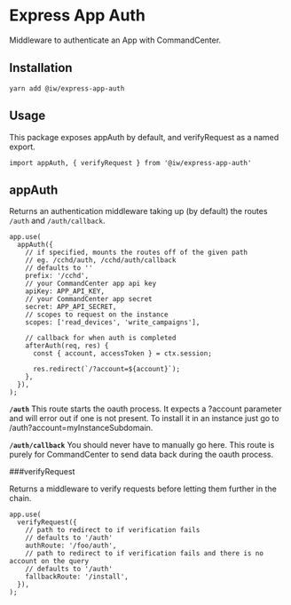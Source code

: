 # Express App Auth

Middleware to authenticate an App with CommandCenter.

## Installation

```
yarn add @iw/express-app-auth
```

## Usage

This package exposes appAuth by default, and verifyRequest as a named export.

```
import appAuth, { verifyRequest } from '@iw/express-app-auth'
```

## appAuth

Returns an authentication middleware taking up (by default) the routes `/auth` and `/auth/callback`.

```
app.use(
  appAuth({
    // if specified, mounts the routes off of the given path
    // eg. /cchd/auth, /cchd/auth/callback
    // defaults to ''
    prefix: '/cchd',
    // your CommandCenter app api key
    apiKey: APP_API_KEY,
    // your CommandCenter app secret
    secret: APP_API_SECRET,
    // scopes to request on the instance
    scopes: ['read_devices', 'write_campaigns'],

    // callback for when auth is completed
    afterAuth(req, res) {
      const { account, accessToken } = ctx.session;

      res.redirect(`/?account=${account}`);
    },
  }),
);
```

**`/auth`**
This route starts the oauth process. It expects a ?account parameter and will error out if one is not present. To install it in an instance just go to /auth?account=myInstanceSubdomain.

**`/auth/callback`**
You should never have to manually go here. This route is purely for CommandCenter to send data back during the oauth process.

###verifyRequest

Returns a middleware to verify requests before letting them further in the chain.

```
app.use(
  verifyRequest({
    // path to redirect to if verification fails
    // defaults to '/auth'
    authRoute: '/foo/auth',
    // path to redirect to if verification fails and there is no account on the query
    // defaults to '/auth'
    fallbackRoute: '/install',
  }),
);
```
